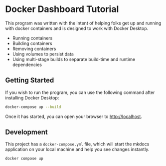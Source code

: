 # Docker Dashboard Tutorial

This program was written with the intent of helping folks get up and running
with docker containers and is designed to work with Docker Desktop.  

- Running containers
- Building containers
- Removing containers
- Using volumes to persist data
- Using multi-stage builds to separate build-time and runtime dependencies

## Getting Started

If you wish to run the program, you can use the following command after installing Docker Desktop:

```bash
docker-compose up --build
```

Once it has started, you can open your browser to [http://localhost](http://localhost:5001).

## Development

This project has a `docker-compose.yml` file, which will start the mkdocs application on your
local machine and help you see changes instantly.

```bash
docker compose up
```